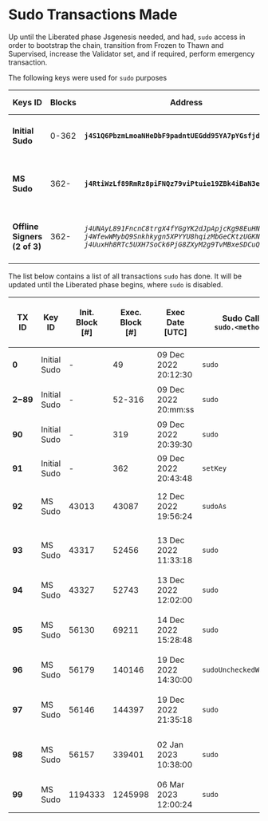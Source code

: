 # Sudo Transactions Made

Up until the Liberated phase Jsgenesis needed, and had, `sudo` access in order to bootstrap the chain, transition from Frozen to Thawn and Supervised, increase the Validator set, and if required, perform emergency transaction.&#x20;



The following keys were used for `sudo` purposes

| **Keys ID**                                                          | **Blocks** | **Address**                                                                                                                                                                                                                            | **Sudo TX'es**        | **Purpose**                                                |
| -------------------------------------------------------------------- | ---------- | -------------------------------------------------------------------------------------------------------------------------------------------------------------------------------------------------------------------------------------- | --------------------- | ---------------------------------------------------------- |
| **Initial Sudo**                                                     | 0-362      | **`j4S1Q6PbzmLmoaNHeDbF9padntUEGdd95YA7pYGsfjdvxttHi`**                                                                                                                                                                                | 92                    | Bootstrapping memberships, grant FM status                 |
| **MS Sudo**                                                          | 362-       | **`j4RtiWzLf89RmRz8piFNQz79viPtuie19ZBk4iBaN3eSQzUr7`**                                                                                                                                                                                | 8                     | Transition to Thawn + Supervised, set validator count      |
| <p><strong>Offline Signers</strong><br><strong>(2 of 3)</strong></p> | 362-       | <p><em><code>j4UNAyL891FncnC8trgX4fYGgYK2dJpApjcKg98EuHNXTMG9p,</code></em><br><em><code>j4WfewWMybQ9Snkhkygn5XPYYU8hqizMbGeCKtzUGKNUS63NW,</code></em><br><em><code>j4UuxHh8RTc5UXH7SoCk6PjG8ZXyM2g9TvMBxeSDCuQJGpuoD</code></em></p> | <p>0,<br>10,<br>9</p> | Offline keys for initiating and approving the `sudo` calls |

The list below contains a list of all transactions `sudo` has done. It will be updated until the Liberated phase begins, where `sudo` is disabled.

| **TX ID** | **Key ID**   | <p><strong>Init. Block</strong><br><strong>[#]</strong></p> | <p><strong>Exec. Block</strong><br><strong>[#]</strong></p> | <p><strong>Exec Date</strong><br><strong>[UTC]</strong></p> | <p><strong>Sudo Call</strong><br><code>sudo.&#x3C;method></code></p> | <p><strong>Call</strong><br><code>&#x3C;section></code><br><code>&#x3C;method></code>  <strong>(Args)</strong></p> | **Event/State change (Count)**                    | **Purpose**                         |
| --------- | ------------ | ----------------------------------------------------------- | ----------------------------------------------------------- | ----------------------------------------------------------- | -------------------------------------------------------------------- | ------------------------------------------------------------------------------------------------------------------ | ------------------------------------------------- | ----------------------------------- |
| **0**     | Initial Sudo | -                                                           | 49                                                          | 09 Dec 2022 20:12:30                                        | `sudo`                                                               | <p><code>members</code><br><code>MemberCreated</code></p>                                                          | `members.MemberCreated` (50)                      | Migrate memberships and set FMs     |
| **2−89**  | Initial Sudo | -                                                           | 52-316                                                      | 09 Dec 2022 20:mm:ss                                        | `sudo`                                                               | <p><code>members</code><br><code>MemberCreated</code></p>                                                          | 89x: `members.MemberCreated` (50)                 | Migrate memberships and set FMs     |
| **90**    | Initial Sudo | -                                                           | 319                                                         | 09 Dec 2022 20:39:30                                        | `sudo`                                                               | <p><code>members</code><br><code>MemberCreated</code></p>                                                          | `members.MemberCreated` (10)                      | Migrate memberships and set FMs     |
| **91**    | Initial Sudo | -                                                           | 362                                                         | 09 Dec 2022 20:43:48                                        | `setKey`                                                             | `j4S1..ttHi`                                                                                                       | `sudo.keyChanged` -> MS Sudo                      | Improve Sudo key security           |
| **92**    | MS Sudo      | 43013                                                       | 43087                                                       | 12 Dec 2022 19:56:24                                        | `sudoAs`                                                             | <p><code>vesting</code><br><code>vestOther</code></p>                                                              | `vesting.VestingUpdated` (60)                     | Needed for the Community Validators |
| **93**    | MS Sudo      | 43317                                                       | 52456                                                       | 13 Dec 2022 11:33:18                                        | `sudo`                                                               | <p><code>staking</code><br><code>setValidatorCount</code> (12)</p>                                                 | `staking.validatorCount` to 12                    | Safely expand the validator set     |
| **94**    | MS Sudo      | 43327                                                       | 52743                                                       | 13 Dec 2022 12:02:00                                        | `sudo`                                                               | <p><code>staking</code><br><code>forceNewEra</code></p>                                                            | `staking.forceEra` from `ForceNone` to `ForceNew` | Frozen -> Thawn phase               |
| **95**    | MS Sudo      | 56130                                                       | 69211                                                       | 14 Dec 2022 15:28:48                                        | `sudo`                                                               | <p><code>staking</code><br><code>setValidatorCount</code> (16)</p>                                                 | `staking.validatorCount` to 16                    | Safely expand the validator set     |
| **96**    | MS Sudo      | 56179                                                       | 140146                                                      | 19 Dec 2022 14:30:00                                        | `sudoUncheckedWeight`                                                | <p><code>system</code><br><code>setCode</code></p>                                                                 | `system.CodeUpdated`                              | Thawn -> Supervised phase           |
| **97**    | MS Sudo      | 56146                                                       | 144397                                                      | 19 Dec 2022 21:35:18                                        | `sudo`                                                               | <p><code>staking</code><br><code>setValidatorCount</code> (22)</p>                                                 | Set `staking.validatorCount` to 22                | Safely expand the validator set     |
| **98**    | MS Sudo      | 56157                                                       | 339401                                                      | 02 Jan 2023 10:38:00                                        | `sudo`                                                               | <p><code>staking</code><br><code>setValidatorCount</code> (30)</p>                                                 | Set `staking.validatorCount` to 30                | Safely expand the validator set     |
| **99**    | MS Sudo      | 1194333                                                     | 1245998                                                     | 06 Mar 2023 12:00:24                                        | `sudo`                                                               | <p><code>staking</code><br><code>setInvulnerables</code></p>                                                       | `staking.invulnerables` empty                     | Prepare for Liberated phase         |

